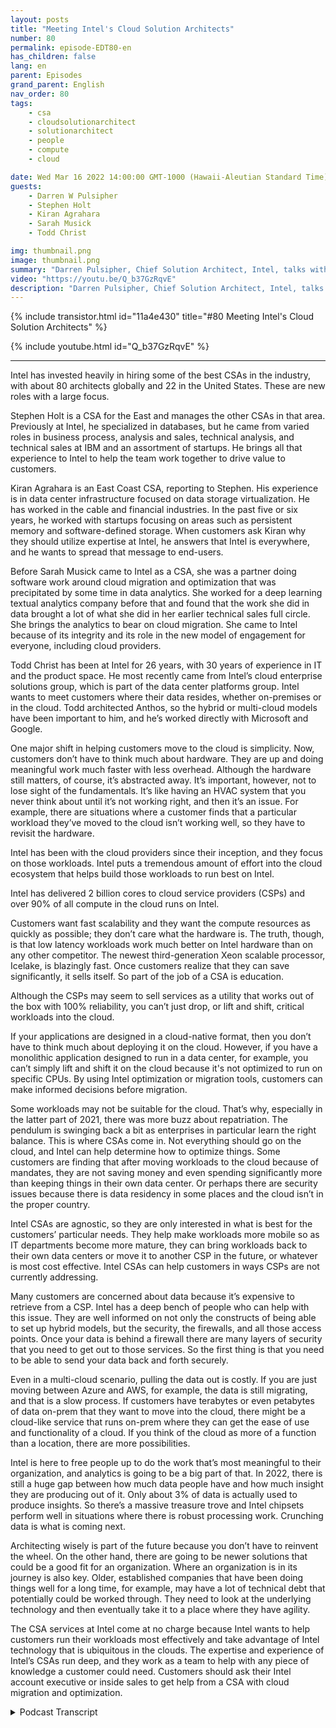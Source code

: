 ```yaml
---
layout: posts
title: "Meeting Intel's Cloud Solution Architects"
number: 80
permalink: episode-EDT80-en
has_children: false
lang: en
parent: Episodes
grand_parent: English
nav_order: 80
tags:
    - csa
    - cloudsolutionarchitect
    - solutionarchitect
    - people
    - compute
    - cloud

date: Wed Mar 16 2022 14:00:00 GMT-1000 (Hawaii-Aleutian Standard Time)
guests:
    - Darren W Pulsipher
    - Stephen Holt
    - Kiran Agrahara
    - Sarah Musick
    - Todd Christ

img: thumbnail.png
image: thumbnail.png
summary: "Darren Pulsipher, Chief Solution Architect, Intel, talks with Intel’s top cloud solution architects Stephen Holt, Kiran Agrahara, Sarah Musick, and Todd Christ about how they can help organizations, at no charge, migrate to the cloud and optimize their workloads.  "
video: "https://youtu.be/Q_b37GzRqvE"
description: "Darren Pulsipher, Chief Solution Architect, Intel, talks with Intel’s top cloud solution architects Stephen Holt, Kiran Agrahara, Sarah Musick, and Todd Christ about how they can help organizations, at no charge, migrate to the cloud and optimize their workloads.  "
---
```


<div>
{% include transistor.html id="11a4e430" title="#80 Meeting Intel's Cloud Solution Architects" %}

{% include youtube.html id="Q_b37GzRqvE" %}
</div>

---

Intel has invested heavily in hiring some of the best CSAs in the industry, with about 80 architects globally and 22 in the United States. These are new roles with a large focus.

Stephen Holt is a CSA for the East and manages the other CSAs in that area. Previously at Intel, he specialized in databases, but he came from varied roles in business process, analysis and sales, technical analysis, and technical sales at IBM and an assortment of startups. He brings all that experience to Intel to help the team work together to drive value to customers.

Kiran Agrahara is an East Coast CSA, reporting to Stephen. His experience is in data center infrastructure focused on data storage virtualization.  He has worked in the cable and financial industries. In the past five or six years, he worked with startups focusing on areas such as persistent memory and software-defined storage. When customers ask Kiran why they should utilize expertise at Intel, he answers that Intel is everywhere, and he wants to spread that message to end-users.

Before Sarah Musick came to Intel as a CSA, she was a partner doing software work around cloud migration and optimization that was precipitated by some time in data analytics. She worked for a deep learning textual analytics company before that and found that the work she did in data brought a lot of what she did in her earlier technical sales full circle. She brings the analytics to bear on cloud migration. She came to Intel because of its integrity and its role in the new model of engagement for everyone, including cloud providers.

Todd Christ has been at Intel for 26 years, with 30 years of experience in IT and the product space. He most recently came from Intel’s cloud enterprise solutions group, which is part of the data center platforms group. Intel wants to meet customers where their data resides, whether on-premises or in the cloud. Todd architected Anthos, so the hybrid or multi-cloud models have been important to him, and he’s worked directly with Microsoft and Google.

One major shift in helping customers move to the cloud is simplicity. Now, customers don’t have to think much about hardware. They are up and doing meaningful work much faster with less overhead. Although the hardware still matters, of course, it’s abstracted away. It’s important, however, not to lose sight of the fundamentals. It’s like having an HVAC system that you never think about until it’s not working right, and then it’s an issue. For example, there are situations where a customer finds that a particular workload they’ve moved to the cloud isn’t working well, so they have to revisit the hardware.

Intel has been with the cloud providers since their inception, and they focus on those workloads. Intel puts a tremendous amount of effort into the cloud ecosystem that helps build those workloads to run best on Intel.

Intel has delivered 2 billion cores to cloud service providers (CSPs) and over 90% of all compute in the cloud runs on Intel.

Customers want fast scalability and they want the compute resources as quickly as possible; they don’t care what the hardware is. The truth, though, is that low latency workloads work much better on Intel hardware than on any other competitor. The newest third-generation Xeon scalable processor, Icelake, is blazingly fast. Once customers realize that they can save significantly, it sells itself.  So part of the job of a CSA is education.

Although the CSPs may seem to sell services as a utility that works out of the box with 100% reliability, you can’t just drop, or lift and shift, critical workloads into the cloud.

If your applications are designed in a cloud-native format, then you don’t have to think much about deploying it on the cloud. However, if you have a monolithic application designed to run in a data center, for example, you can’t simply lift and shift it on the cloud because it's not optimized to run on specific CPUs. By using Intel optimization or migration tools, customers can make informed decisions before migration.

Some workloads may not be suitable for the cloud. That’s why, especially in the latter part of 2021, there was more buzz about repatriation. The pendulum is swinging back a bit as enterprises in particular learn the right balance. This is where CSAs come in. Not everything should go on the cloud, and Intel can help determine how to optimize things. Some customers are finding that after moving workloads to the cloud because of mandates, they are not saving money and even spending significantly more than keeping things in their own data center. Or perhaps there are security issues because there is data residency in some places and the cloud isn’t in the proper country.

Intel CSAs are agnostic, so they are only interested in what is best for the customers’ particular needs. They help make workloads more mobile so as IT departments become more mature, they can bring workloads back to their own data centers or move it to another CSP in the future, or whatever is most cost effective.  Intel CSAs can help customers in ways CSPs are not currently addressing.

Many customers are concerned about data because it’s expensive to retrieve from a CSP. Intel has a deep bench of people who can help with this issue. They are well informed on not only the constructs of being able to set up hybrid models, but the security, the firewalls, and all those access points. Once your data is behind a firewall there are many layers of security that you need to get out to those services. So the first thing is that you need to be able to send your data back and forth securely.

Even in a multi-cloud scenario, pulling the data out is costly. If you are just moving between Azure and AWS, for example, the data is still migrating, and that is a slow process. If customers have terabytes or even petabytes of data on-prem that they want to move into the cloud, there might be a cloud-like service that runs on-prem where they can get the ease of use and functionality of a cloud. If you think of the cloud as more of a function than a location, there are more possibilities.

Intel is here to free people up to do the work that’s most meaningful to their organization, and analytics is going to be a big part of that. In 2022, there is still a huge gap between how much data people have and how much insight they are producing out of it. Only about 3% of data is actually used to produce insights. So there’s a massive treasure trove and Intel chipsets perform well in situations where there is robust processing work. Crunching data is what is coming next.

Architecting wisely is part of the future because you don’t have to reinvent the wheel. On the other hand, there are going to be newer solutions that could be a good fit for an organization. Where an organization is in its journey is also key. Older, established companies that have been doing things well for a long time, for example,  may have a lot of technical debt that potentially could be worked through. They need to look at the underlying technology and then eventually take it to a place where they have agility.

The CSA services at Intel come at no charge because Intel wants to help customers run their workloads most effectively and take advantage of Intel technology that is ubiquitous in the clouds.  The expertise and experience of Intel’s CSAs run deep, and they work as a team to help with any piece of knowledge a customer could need. Customers should ask their Intel account executive or inside sales to get help from a CSA with cloud migration and optimization. 



<details>
<summary> Podcast Transcript </summary>

<p></p>

</details>
